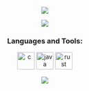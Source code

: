 <div id="title" align=center>
  
  ![][github-sub-title:img]
  
  ![](https://img.shields.io/badge/email-cy.arctique@gmail.com-blue)
  
  <h3 align="center">Languages and Tools:</h3>
  <p align="center"> 
    <!-- https://devicon.dev/ -->
    <img src="https://cdn.jsdelivr.net/gh/devicons/devicon@latest/icons/c/c-original.svg" alt="c" width="40" height="40" /> 
    <img src="https://cdn.jsdelivr.net/gh/devicons/devicon@latest/icons/java/java-original.svg" alt="java" width="40" height="40" /> 
    <!-- <img src="https://cdn.jsdelivr.net/gh/devicons/devicon@latest/icons/cplusplus/cplusplus-plain.svg" alt="cpp" width="40" height="40" /> -->
    <img src="https://cdn.jsdelivr.net/gh/devicons/devicon@latest/icons/rust/rust-original.svg" alt="rust" width="40" height="40" /> 
<!--     <img src="https://cdn.jsdelivr.net/gh/devicons/devicon@latest/icons/zig/zig-original.svg" alt="zig" width="40" height="40" /> -->
<!--     <img src="https://cdn.jsdelivr.net/gh/devicons/devicon@latest/icons/csharp/csharp-original.svg" alt="csharp" width="40" height="40" /> -->     
  </p>

  <!-- ![Anurag's GitHub stats](https://github-readme-stats.vercel.app/api?username=cy-arctique&show_icons=true&theme=radical) -->

  ![](https://img.shields.io/badge/现代-攻城狮-red) 
  
</div>

[github-sub-title:img]: https://readme-typing-svg.herokuapp.com?font=Courgette&size=24&pause=1000&color=DC4CFF&center=true&vCenter=true&random=true&width=435&lines=Arctique
